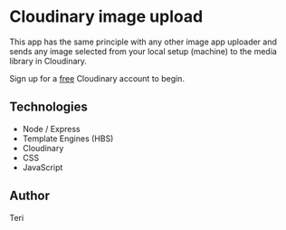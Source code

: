 # Cloudinary image upload

This app has the same principle with any other image app uploader and sends any image selected from your local setup (machine) to the media library in Cloudinary.

Sign up for a [free](https://cloudinary.com/users/register_free) Cloudinary account to begin.

## Technologies

- Node / Express
- Template Engines (HBS)
- Cloudinary
- CSS
- JavaScript

## Author

Teri
